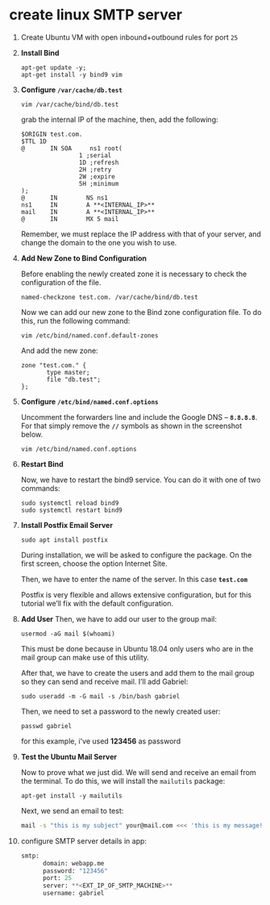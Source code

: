 # create linux SMTP server

1. Create Ubuntu VM with open inbound+outbound rules for port `25`

2. **Install Bind**
    
    ```
    apt-get update -y;
    apt-get install -y bind9 vim
    ```
    

1. **Configure `/var/cache/db.test`**
    
    ```
    vim /var/cache/bind/db.test
    ```
    
    grab the internal IP of the machine, then, add the following:
    
    ```
    $ORIGIN test.com.
    $TTL 1D
    @       IN SOA     ns1 root(
                    1 ;serial
                    1D ;refresh
                    2H ;retry
                    2W ;expire
                    5H ;minimum
    );
    @       IN        NS ns1
    ns1     IN        A **<INTERNAL_IP>**
    mail    IN        A **<INTERNAL_IP>**
    @       IN        MX 5 mail
    ```
    
    Remember, we must replace the IP address with that of your server, and change the domain to the one you wish to use. 
    
2. **Add New Zone to Bind Configuration**
    
    Before enabling the newly created zone it is necessary to check the configuration of the file.
    
    ```
    named-checkzone test.com. /var/cache/bind/db.test
    ```
    
    Now we can add our new zone to the Bind zone configuration file. To do this, run the following command:
    
    ```
    vim /etc/bind/named.conf.default-zones
    ```
    
    And add the new zone:
    
    ```
    zone "test.com." {
           type master;
           file "db.test";
    };
    ```
    
3. **Configure `/etc/bind/named.conf.options`**
    
    Uncomment the forwarders line and include the Google DNS – **`8.8.8.8`**. 
    For that simply remove the **`//`** symbols as shown in the screenshot below.
    
    ```
    vim /etc/bind/named.conf.options
    ```
    
    
4. **Restart Bind**
    
    Now, we have to restart the bind9 service. You can do it with one of two commands:
    
    ```
    sudo systemctl reload bind9
    sudo systemctl restart bind9
    ```
    
5. **Install Postfix Email Server**
    
    ```
    sudo apt install postfix
    ```
    
    During installation, we will be asked to configure the package. On the first screen, choose the option Internet Site.
    
    Then, we have to enter the name of the server. In this case **`test.com`**
    
    Postfix is very flexible and allows extensive configuration, but for this tutorial we’ll fix with the default configuration.
    
6. **Add User**
Then, we have to add our user to the group mail:
    
    ```
    usermod -aG mail $(whoami)
    ```
    
    This must be done because in Ubuntu 18.04 only users who are in the mail group can make use of this utility.
    
    After that, we have to create the users and add them to the mail group so they can send and receive mail. I’ll add Gabriel:
    
    ```
    sudo useradd -m -G mail -s /bin/bash gabriel
    ```
    
    Then, we need to set a password to the newly created user:
    
    ```
    passwd gabriel
    ```
    
    for this example, i've used **123456** as password
    
7. **Test the Ubuntu Mail Server**
    
    Now to prove what we just did. We will send and receive an email from the terminal. To do this, we will install the `mailutils` package:
    
    ```
    apt-get install -y mailutils
    ```
    
    Next, we send an email to test:
    
    ```bash
    mail -s "this is my subject" your@mail.com <<< 'this is my message!!'
    ```
    
8. configure SMTP server details in app:
    
    ```python
    smtp:
          domain: webapp.me
          password: "123456"
          port: 25
          server: **<EXT_IP_OF_SMTP_MACHINE>**
          username: gabriel
    ```